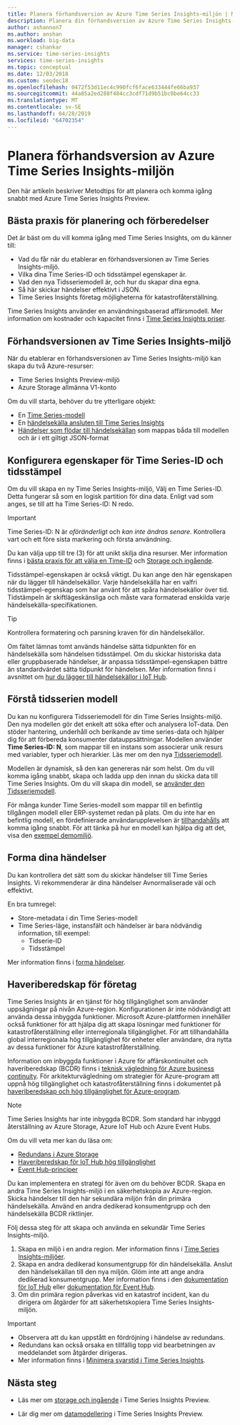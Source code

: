 ```yaml
---
title: Planera förhandsversion av Azure Time Series Insights-miljön | Microsoft Docs
description: Planera din förhandsversion av Azure Time Series Insights-miljö.
author: ashannon7
ms.author: anshan
ms.workload: big-data
manager: cshankar
ms.service: time-series-insights
services: time-series-insights
ms.topic: conceptual
ms.date: 12/03/2018
ms.custom: seodec18
ms.openlocfilehash: 0472f53d11ec4c990fcf6face633444fe66ba937
ms.sourcegitcommit: 44a85a2ed288f484cc3cdf71d9b51bc0be64cc33
ms.translationtype: MT
ms.contentlocale: sv-SE
ms.lasthandoff: 04/28/2019
ms.locfileid: "64702354"
---
```

# <a name="plan-your-azure-time-series-insights-preview-environment"></a>Planera förhandsversion av Azure Time Series Insights-miljön

Den här artikeln beskriver Metodtips för att planera och komma igång snabbt med Azure Time Series Insights Preview.

## <a name="best-practices-for-planning-and-preparation"></a>Bästa praxis för planering och förberedelser

Det är bäst om du vill komma igång med Time Series Insights, om du känner till:

* Vad du får när du etablerar en förhandsversionen av Time Series Insights-miljö.
* Vilka dina Time Series-ID och tidsstämpel egenskaper är.
* Vad den nya Tidsseriemodell är, och hur du skapar dina egna.
* Så här skickar händelser effektivt i JSON. 
* Time Series Insights företag möjligheterna för katastrofåterställning.

Time Series Insights använder en användningsbaserad affärsmodell. Mer information om kostnader och kapacitet finns i [Time Series Insights priser](https://azure.microsoft.com/pricing/details/time-series-insights/).

## <a name="the-time-series-insights-preview-environment"></a>Förhandsversionen av Time Series Insights-miljö

När du etablerar en förhandsversionen av Time Series Insights-miljö kan skapa du två Azure-resurser:

* Time Series Insights Preview-miljö
* Azure Storage allmänna V1-konto

Om du vill starta, behöver du tre ytterligare objekt:
 
- En [Time Series-modell](./time-series-insights-update-tsm.md) 
- En [händelsekälla ansluten till Time Series Insights](./time-series-insights-how-to-add-an-event-source-iothub.md) 
- [Händelser som flödar till händelsekällan](./time-series-insights-send-events.md) som mappas båda till modellen och är i ett giltigt JSON-format 

## <a name="configure-your-time-series-ids-and-timestamp-properties"></a>Konfigurera egenskaper för Time Series-ID och tidsstämpel

Om du vill skapa en ny Time Series Insights-miljö, Välj en Time Series-ID. Detta fungerar så som en logisk partition för dina data. Enligt vad som anges, se till att ha Time Series-ID: N redo.

> [!IMPORTANT]
> Time Series-ID: N är *oföränderligt* och *kan inte ändras senare*. Kontrollera vart och ett före sista markering och första användning.

Du kan välja upp till tre (3) för att unikt skilja dina resurser. Mer information finns i [bästa praxis för att välja en Time-ID](./time-series-insights-update-how-to-id.md) och [Storage och ingående](./time-series-insights-update-storage-ingress.md).

Tidsstämpel-egenskapen är också viktigt. Du kan ange den här egenskapen när du lägger till händelsekällor. Varje händelsekälla har en valfri tidsstämpel-egenskap som har använt för att spåra händelsekällor över tid. Tidstämpeln är skiftlägeskänsliga och måste vara formaterad enskilda varje händelsekälla-specifikationen.

> [!TIP]
> Kontrollera formatering och parsning kraven för din händelsekällor.

Om fältet lämnas tomt används händelse sätta tidpunkten för en händelsekälla som händelsen tidsstämpel. Om du skickar historiska data eller gruppbaserade händelser, är anpassa tidsstämpel-egenskapen bättre än standardvärdet sätta tidpunkt för händelsen. Mer information finns i avsnittet om [hur du lägger till händelsekällor i IoT Hub](./time-series-insights-how-to-add-an-event-source-iothub.md). 

## <a name="understand-the-time-series-model"></a>Förstå tidsserien modell

Du kan nu konfigurera Tidsseriemodell för din Time Series Insights-miljö. Den nya modellen gör det enkelt att söka efter och analysera IoT-data. Den stöder hantering, underhåll och berikande av time series-data och hjälper dig för att förbereda konsumenter datauppsättningar. Modellen använder **Time Series-ID: N**, som mappar till en instans som associerar unik resurs med variabler, typer och hierarkier. Läs mer om den nya [Tidsseriemodell](./time-series-insights-update-tsm.md).

Modellen är dynamisk, så den kan genereras när som helst. Om du vill komma igång snabbt, skapa och ladda upp den innan du skicka data till Time Series Insights. Om du vill skapa din modell, se [använder den Tidsseriemodell](./time-series-insights-update-how-to-tsm.md).

För många kunder Time Series-modell som mappar till en befintlig tillgången modell eller ERP-systemet redan på plats. Om du inte har en befintlig modell, en fördefinierade användarupplevelsen är [tillhandahålls](https://github.com/Microsoft/tsiclient) att komma igång snabbt. För att tänka på hur en modell kan hjälpa dig att det, visa den [exempel demomiljö](https://insights.timeseries.azure.com/preview/demo). 

## <a name="shape-your-events"></a>Forma dina händelser

Du kan kontrollera det sätt som du skickar händelser till Time Series Insights. Vi rekommenderar är dina händelser Avnormaliserade väl och effektivt.

En bra tumregel:

* Store-metadata i din Time Series-modell
* Time Series-läge, instansfält och händelser är bara nödvändig information, till exempel:
  * Tidserie-ID
  * Tidsstämpel

Mer information finns i [forma händelser](./time-series-insights-send-events.md#json).

## <a name="business-disaster-recovery"></a>Haveriberedskap för företag

Time Series Insights är en tjänst för hög tillgänglighet som använder uppsägningar på nivån Azure-region. Konfigurationen är inte nödvändigt att använda dessa inbyggda funktioner. Microsoft Azure-plattformen innehåller också funktioner för att hjälpa dig att skapa lösningar med funktioner för katastrofåterställning eller interregionala tillgänglighet. För att tillhandahålla global interregionala hög tillgänglighet för enheter eller användare, dra nytta av dessa funktioner för Azure katastrofåterställning. 

Information om inbyggda funktioner i Azure för affärskontinuitet och haveriberedskap (BCDR) finns i [teknisk vägledning för Azure business continuity](https://docs.microsoft.com/azure/resiliency/resiliency-technical-guidance). För arkitekturvägledning om strategier för Azure-program att uppnå hög tillgänglighet och katastrofåterställning finns i dokumentet på [haveriberedskap och hög tillgänglighet för Azure-program](https://docs.microsoft.com/azure/architecture/resiliency/index).

> [!NOTE]
> Time Series Insights har inte inbyggda BCDR. Som standard har inbyggd återställning av Azure Storage, Azure IoT Hub och Azure Event Hubs.

Om du vill veta mer kan du läsa om:

* [Redundans i Azure Storage](https://docs.microsoft.com/azure/storage/common/storage-redundancy)
* [Haveriberedskap för IoT Hub hög tillgänglighet](https://docs.microsoft.com/azure/iot-hub/iot-hub-ha-dr)
* [Event Hub-principer](https://docs.microsoft.com/azure/event-hubs/event-hubs-geo-dr)

Du kan implementera en strategi för även om du behöver BCDR. Skapa en andra Time Series Insights-miljö i en säkerhetskopia av Azure-region. Skicka händelser till den här sekundära miljön från din primära händelsekälla. Använd en andra dedikerad konsumentgrupp och den händelsekälla BCDR riktlinjer.

Följ dessa steg för att skapa och använda en sekundär Time Series Insights-miljö.

1. Skapa en miljö i en andra region. Mer information finns i [Time Series Insights-miljöer](./time-series-insights-get-started.md).
1. Skapa en andra dedikerad konsumentgrupp för din händelsekälla. Anslut den händelsekällan till den nya miljön. Glöm inte att ange andra dedikerad konsumentgrupp. Mer information finns i den [dokumentation för IoT Hub](./time-series-insights-how-to-add-an-event-source-iothub.md) eller [dokumentation för Event Hub](./time-series-insights-data-access.md).
1. Om din primära region påverkas vid en katastrof incident, kan du dirigera om åtgärder för att säkerhetskopiera Time Series Insights-miljön.

> [!IMPORTANT]
> * Observera att du kan uppstått en fördröjning i händelse av redundans.
> * Redundans kan också orsaka en tillfällig topp vid bearbetningen av meddelandet som åtgärder dirigeras.
> * Mer information finns i [Minimera svarstid i Time Series Insights](./time-series-insights-environment-mitigate-latency.md).

## <a name="next-steps"></a>Nästa steg

- Läs mer om [storage och ingående](./time-series-insights-update-storage-ingress.md) i Time Series Insights Preview.

- Lär dig mer om [datamodellering](./time-series-insights-update-tsm.md) i Time Series Insights Preview.